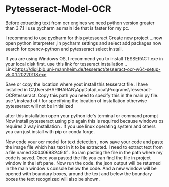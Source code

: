 # Pytesseract-Model-OCR
Before extracting text from ocr engines we need python version greater than 3.7.1 I use pycharm as main ide that is faster for my pc.

I recommend to use pycharm for this pytesseract Create new project ...now open python interpreter ,in pycharm settings and select add packages now search for opencv-python and pytesseract select install.

If you are using Windows OS, I recommend you to install TESSERACT.exe in your local disk first. use this link for tesseract installation .. Link:https://digi.bib.uni-mannheim.de/tesseract/tesseract-ocr-w64-setup-v5.0.1.20220118.exe

Save or copy the location where yout install this tesseract file .I have installed in C:\Users\HARIHARAN\AppData\Local\Programs\Tesseract-OCR\tesseract. Copy this path you need to specify this in the main.py file. use \ instead of \ for specifying the location of installation otherwise pytesseract will not be initialized

after this installation open your python ide's terminal or command prompt Now install pytesseract using pip again this is required because windows os requires 2 way installation . If you use linux operating system and others you can just install with pip or conda forge.

Now code your ocr model for text detection , now save your code and paste the image file which has text in it to be extracted. I need to extract text from a file named 30040698249.tif . So iam pasting the file in the path where my code is saved. Once you pasted the file you can find the file in project window in the left pane. Now run the code. the json output will be returned in the main window's console below the code. And a new window will be opened with boundary boxes, around the text and below the boundary boxes the text recognized will also be shown.
